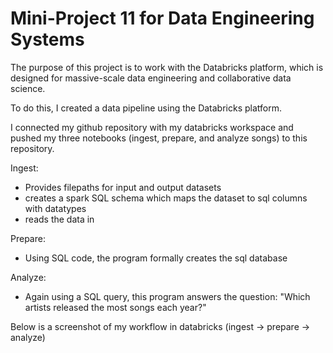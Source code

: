# Mini-Project 11 for Data Engineering Systems

The purpose of this project is to work with the Databricks platform, which is designed for massive-scale data engineering and collaborative data science.

To do this, I created a data pipeline using the Databricks platform. 

I connected my github repository with my databricks workspace and pushed my three notebooks (ingest, prepare, and analyze songs) to this repository.

Ingest: 
* Provides filepaths for input and output datasets
* creates a spark SQL schema which maps the dataset to sql columns with datatypes
* reads the data in

Prepare:
* Using SQL code, the program formally creates the sql database

Analyze: 
* Again using a SQL query, this program answers the question: "Which artists released the most songs each year?"

Below is a screenshot of my workflow in databricks (ingest -> prepare -> analyze)
